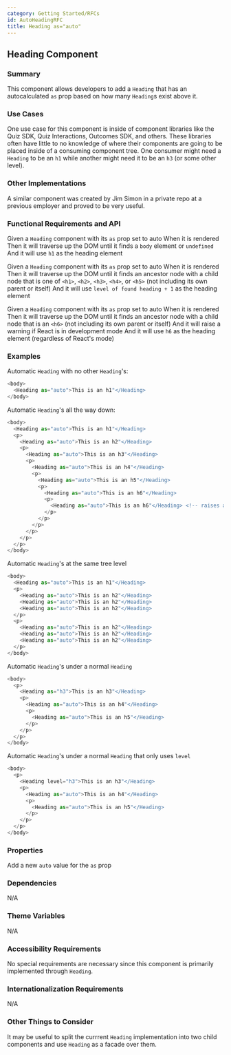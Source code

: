 ```yaml
---
category: Getting Started/RFCs
id: AutoHeadingRFC
title: Heading as="auto"
---
```



## Heading Component

### Summary
This component allows developers to add a `Heading` that has an autocalculated  `as` prop based on how many `Heading`s exist above it.


### Use Cases
One use case for this component is inside of component libraries like the Quiz SDK, Quiz Interactions, Outcomes SDK, and others.  These libraries often have little to no knowledge of where their components are going to be placed inside of a consuming component tree.  One consumer might need a `Heading` to be an `h1` while another might need it to be an `h3` (or some other level).


### Other Implementations
A similar component was created by Jim Simon in a private repo at a previous employer and proved to be very useful.


### Functional Requirements and API
Given a `Heading` component with its `as` prop set to auto
When it is rendered
Then it will traverse up the DOM until it finds a `body` element or `undefined`
And it will use `h1` as the heading element

Given a `Heading` component with its `as` prop set to auto
When it is rendered
Then it will traverse up the DOM until it finds an ancestor node with a child node that is one of `<h1>`, `<h2>`, `<h3>`, `<h4>`, or `<h5>` (not including its own parent or itself)
And it will use `level of found heading + 1` as the heading element

Given a `Heading` component with its `as` prop set to auto
When it is rendered
Then it will traverse up the DOM until it finds an ancestor node with a child node that is an `<h6>` (not including its own parent or itself)
And it will raise a warning if React is in development mode
And it will use `h6` as the heading element (regardless of React's mode)

### Examples
Automatic `Heading` with no other `Heading`'s:
```javascript
<body>
  <Heading as="auto">This is an h1"</Heading>
</body>
```

Automatic `Heading`'s all the way down:
```javascript
<body>
  <Heading as="auto">This is an h1"</Heading>
  <p>
    <Heading as="auto">This is an h2"</Heading>
    <p>
      <Heading as="auto">This is an h3"</Heading>
      <p>
        <Heading as="auto">This is an h4"</Heading>
        <p>
          <Heading as="auto">This is an h5"</Heading>
          <p>
            <Heading as="auto">This is an h6"</Heading>
            <p>
              <Heading as="auto">This is an h6"</Heading> <!-- raises a warning in dev mode -->
            </p>
          </p>
        </p>
      </p>
    </p>
  </p>
</body>
```

Automatic `Heading`'s at the same tree level
```javascript
<body>
  <Heading as="auto">This is an h1"</Heading>
  <p>
    <Heading as="auto">This is an h2"</Heading>
    <Heading as="auto">This is an h2"</Heading>
    <Heading as="auto">This is an h2"</Heading>
  </p>
  <p>
    <Heading as="auto">This is an h2"</Heading>
    <Heading as="auto">This is an h2"</Heading>
    <Heading as="auto">This is an h2"</Heading>
  </p>
</body>
```

Automatic `Heading`'s under a normal `Heading`
```javascript
<body>
  <p>
    <Heading as="h3">This is an h3"</Heading>
    <p>
      <Heading as="auto">This is an h4"</Heading>
      <p>
        <Heading as="auto">This is an h5"</Heading>
      </p>
    </p>
  </p>
</body>
```


Automatic `Heading`'s under a normal `Heading` that only uses `level`
```javascript
<body>
  <p>
    <Heading level="h3">This is an h3"</Heading>
    <p>
      <Heading as="auto">This is an h4"</Heading>
      <p>
        <Heading as="auto">This is an h5"</Heading>
      </p>
    </p>
  </p>
</body>
```

### Properties
Add a new `auto` value for the `as` prop


### Dependencies
N/A


### Theme Variables
N/A


### Accessibility Requirements
No special requirements are necessary since this component is primarily implemented through `Heading`.


### Internationalization Requirements
N/A


### Other Things to Consider
It may be useful to split the currrent `Heading` implementation into two child components and use `Heading` as a facade over them.
